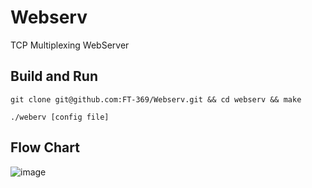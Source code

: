 # Webserv

TCP Multiplexing WebServer

## Build and Run
```
git clone git@github.com:FT-369/Webserv.git && cd webserv && make

./weberv [config file]
```

## Flow Chart

![image](https://user-images.githubusercontent.com/45951630/172786240-287c4c4e-c9c6-4f08-ba63-8cb20d566d11.png)
